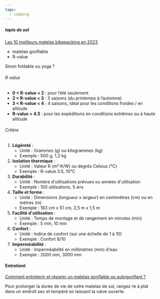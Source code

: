 ```yaml
---
tags:
  - camping
---
```



##### tapis de sol
[Les 10 meilleurs matelas bikepacking en 2023](https://enrouelibre.fr/meilleurs-matelas-bikepacking/)
- matelas gonflable
- R-value

Sinon foldable ou yoga ?
###### R value 
- **0 < R-value < 2** : pour l’été seulement
- **2 < R-value < 3** : 3 saisons (du printemps à l’automne)
- **3 < R-value < 4** : 4 saisons, idéal pour les conditions froides / en altitude
- **R-value > 4.5** : pour les expéditions en conditions extrêmes ou à haute altitude
###### Critère
1. **Légèreté** :
    - Unité : Grammes (g) ou kilogrammes (kg)
    - Exemple : 500 g, 1,2 kg
2. **Isolation thermique** :
    - Unité : Valeur R (m²·K/W) ou degrés Celsius (°C)
    - Exemple : R-value 3.5, 10°C
3. **Durabilité** :
    - Unité : Nombre d'utilisations prévues ou années d'utilisation
    - Exemple : 100 utilisations, 5 ans
4. **Taille et forme** :
    - Unité : Dimensions (longueur x largeur) en centimètres (cm) ou en mètres (m)
    - Exemple : 183 cm x 51 cm, 2,5 m x 1,5 m
5. **Facilité d'utilisation** :
    - Unité : Temps de montage et de rangement en minutes (min)
    - Exemple : 5 min, 10 min
6. **Confort** :
    - Unité : Indice de confort (sur une échelle de 1 à 10)
    - Exemple : Confort 8/10
7. **Imperméabilité** :
    - Unité : Imperméabilité en millimètres (mm) d'eau
    - Exemple : 2000 mm, 3000 mm
#### Entretient
[Comment entretenir et réparer un matelas gonflable ou autogonflant ?](https://conseilsport.decathlon.fr/comment-entretenir-et-reparer-un-matelas-gonflable-ou-autogonflant)


Pour prolonger la durée de vie de votre matelas de sol, rangez-le à plat dans un endroit sec et tempéré en laissant la valve ouverte.